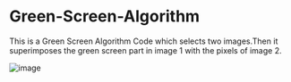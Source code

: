 # Green-Screen-Algorithm
This is a Green Screen Algorithm Code which selects two images.Then it superimposes the green screen part in image 1 with the pixels of image 2.

![image](https://user-images.githubusercontent.com/78462099/171996786-a2684221-b067-4201-b2fc-8490bddc49ec.png)
